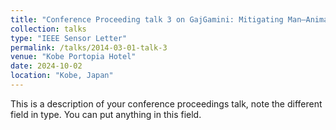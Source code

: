 ```yaml
---
title: "Conference Proceeding talk 3 on GajGamini: Mitigating Man–Animal Conflict by Detecting Moving Elephants Using Ground Vibration-Based Seismic Sensor"
collection: talks
type: "IEEE Sensor Letter"
permalink: /talks/2014-03-01-talk-3
venue: "Kobe Portopia Hotel"
date: 2024-10-02
location: "Kobe, Japan"
---
```


This is a description of your conference proceedings talk, note the different field in type. You can put anything in this field.
